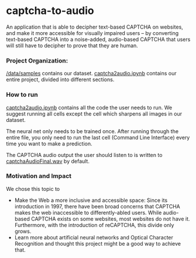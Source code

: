 # captcha-to-audio
An application that is able to decipher text-based CAPTCHA on websites, and make it more accessible for visually impaired users – by converting text-based CAPTCHA into a noise-added, audio-based CAPTCHA that users will still have to decipher to prove that they are human.


### Project Organization:

[/data/samples](/data/samples) contains our dataset.
[captcha2audio.ipynb](captcha2audio.ipynb) contains our entire project, divided into different sections.

### How to run

[captcha2audio.ipynb](captcha2audio.ipynb) contains all the code the user needs to run. We suggest running all cells except the cell which sharpens all images in our dataset.

The neural net only needs to be trained once. After running through the entire file, you only need to run the last cell (Command Line Interface) every time you want to make a prediction.

The CAPTCHA audio output the user should listen to is written to [captchaAudioFinal.wav](captchaAudioFinal.wav) by default.

### Motivation and Impact

We chose this topic to
- Make the Web a more inclusive and accessible space: Since its introduction in 1997, there have been broad concerns that CAPTCHA makes the web inaccessible to differently-abled users. While audio-based CAPTCHA exists on some websites, most websites do not have it. Furthermore, with the introduction of reCAPTCHA, this divide only grows.
- Learn more about artificial neural networks and Optical Character Recognition and thought this project might be a good way to achieve that.

